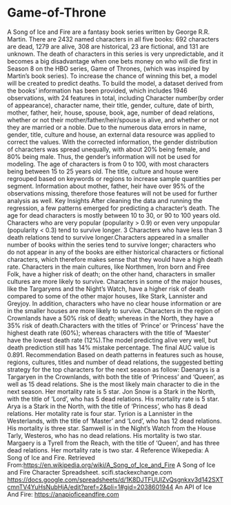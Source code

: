 # Game-of-Throne
A Song of Ice and Fire are a fantasy book series written by George R.R. Martin. There are 2432
named characters in all five books: 692 characters are dead, 1279 are alive, 308 are historical, 23 are
fictional, and 131 are unknown. The death of characters in this series is very unpredictable, and it
becomes a big disadvantage when one bets money on who will die first in Season 8 on the HBO series,
Game of Thrones, (which was inspired by Martin’s book series). To increase the chance of winning this
bet, a model will be created to predict deaths.
 To build the model, a dataset derived from the books’ information has been provided, which
includes 1946 observations, with 24 features in total, including Character number(by order of
appearance), character name, their title, gender, culture, date of birth, mother, father, heir, house, spouse,
book, age, number of dead relations, whether or not their mother/father/heir/spouse is alive, and whether
or not they are married or a noble. Due to the numerous data errors in name, gender, title, culture and
house, an external data resource was applied to correct the values. With the corrected information, the
gender distribution of characters was spread unequally, with about 20% being female, and 80% being
male. Thus, the gender’s information will not be used for modeling. The age of characters is from 0 to
100, with most characters being between 15 to 25 years old. The title, culture and house were regrouped
based on keywords or regions to increase sample quantities per segment. Information about mother, father,
heir have over 95% of the observations missing, therefore those features will not be used for further
analysis as well.
Key Insights
After cleaning the data and running the regression, a few patterns emerged for predicting a character’s
death. The age for dead characters is mostly between 10 to 30, or 90 to 100 years old. Characters who
are very popular (popularity > 0.9) or even very unpopular (popularity < 0.3) tend to survive longer.
3
Characters who have less than 3 death relations tend to survive longer.Characters appeared in a smaller
number of books within the series tend to survive longer; characters who do not appear in any of the
books are either historical characters or fictional characters, which therefore makes sense that they would
have a high death rate. Characters in the main cultures, like Northmen, Iron born and Free Folk, have a
higher risk of death; on the other hand, characters in smaller cultures are more likely to survive.
Characters in some of the major houses, like the Targaryens and the Night’s Watch, have a higher risk of
death compared to some of the other major houses, like Stark, Lannister and Greyjoy. In addition,
characters who have no clear house information or are in the smaller houses are more likely to survive.
Characters in the region of Crownlands have a 50% risk of death; whereas in the North, they have a 35%
risk of death.Characters with the titles of ‘Prince’ or ‘Princess’ have the highest death rate (60%); whereas
characters with the title of ‘Maester’ have the lowest death rate (12%).The model predicting alive very
well, but death prediction still has 14% mistake percentage. The final AUC value is 0.891.
Recommendation
 Based on death patterns in features such as house, regions, cultures, titles and number of dead
relations, the suggested betting strategy for the top characters for the next season as follow: Daenarys is
a Targaryen in the Crownlands, with both the title of ‘Princess’ and ‘Queen’, as well as 15 dead
relations. She is the most likely main character to die in the next season. Her mortality rate is 5 star. Jon
Snow is a Stark in the North, with the title of ‘Lord’, who has 5 dead relations. His mortality rate is 5
star. Arya is a Stark in the North, with the title of ‘Princess’, who has 8 dead relations. Her motality rate
is four star. Tyrion is a Lannister in the Westerlands, with the title of ‘Master’ and ‘Lord’, who has 12
dead relations. His mortality is three star. Samwell is in the Night’s Watch from the House Tarly,
Westeros, who has no dead relations. His mortality is two star. Margaery is a Tyrell from the Reach,
with the title of ‘Queen’, and has three dead relations. Her mortality rate is two star.
4
 Reference
Wikepedia: A Song of Ice and Fire. Retrieved
From:https://en.wikipedia.org/wiki/A_Song_of_Ice_and_Fire
A Song of Ice and Fire Character Spreadsheet. scifi.stackexchange.com
https://docs.google.com/spreadsheets/d/1K8DJTFUUIZvQsgnkxv3d142SXTcmnTV4YuHsNubHjA/edit?pref=2&pli=1#gid=2038601944
An API of Ice And Fire: https://anapioficeandfire.com
